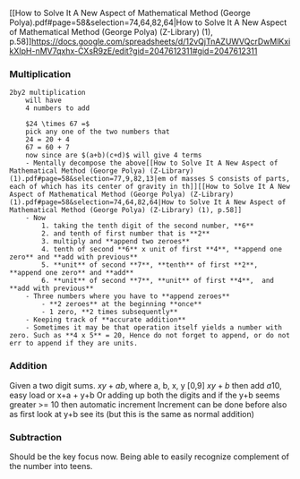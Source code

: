 [[How to Solve It A New Aspect of Mathematical Method (George Polya).pdf#page=58&selection=74,64,82,64|How to Solve It A New Aspect of Mathematical Method (George Polya) (Z-Library) (1), p.58]]https://docs.google.com/spreadsheets/d/12vQjTnAZUWVQcrDwMlKxikXIpH-nMV7qxhx-CXsR9zE/edit?gid=2047612311#gid=2047612311
### Multiplication
	2by2 multiplication
		will have 
		4 numbers to add
		
		$24 \times 67 =$
		pick any one of the two numbers that 
		24 = 20 + 4
		67 = 60 + 7
		now since are $(a+b)(c+d)$ will give 4 terms
		- Mentally decompose the above[[How to Solve It A New Aspect of Mathematical Method (George Polya) (Z-Library) (1).pdf#page=58&selection=77,9,82,13|em of masses S consists of parts, each of which has its center of gravity in th]][[How to Solve It A New Aspect of Mathematical Method (George Polya) (Z-Library) (1).pdf#page=58&selection=74,64,82,64|How to Solve It A New Aspect of Mathematical Method (George Polya) (Z-Library) (1), p.58]]
		- Now 
			1. taking the tenth digit of the second number, **6**
			2. and tenth of first number that is **2**
			3. multiply and **append two zeroes**
			4. tenth of second **6** x unit of first **4**, **append one zero** and **add with previous**
			5. **unit** of second **7**, **tenth** of first **2**, **append one zero** and **add**
			6. **unit** of second **7**, **unit** of first **4**,  and **add with previous**
		- Three numbers where you have to **append zeroes**
			- **2 zeroes** at the beginning **once**
			- 1 zero, **2 times subsequently**
		- Keeping track of **accurate addition**
		- Sometimes it may be that operation itself yields a number with zero. Such as **4 x 5** = 20, Hence do not forget to append, or do not err to append if they are units.

### Addition
  Given a two digit sums.
      $xy + ab, \text{where a, b, x, y [0,9]}$ 
      $xy + b$ then add $a 10$, easy load
      or
      x+a + y+b
      Or adding up both the digits and if the y+b seems greater >= 10 then automatic increment 
	      Increment can be done before also
	      as first look at y+b see its (but this is the same as normal addition)
		  
### Subtraction
  Should be the key focus now.
     Being able to easily recognize complement of the number into teens. 
    



